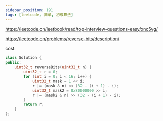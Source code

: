 ```yaml
---
sidebar_position: 191
tags: [leetcode, 简单, 初级算法]
---
```


https://leetcode.cn/leetbook/read/top-interview-questions-easy/xnc5vg/

https://leetcode.cn/problems/reverse-bits/description/

cost: 

```cpp
class Solution {
public:
    uint32_t reverseBits(uint32_t n) {
        uint32_t r = 0;
        for (int i = 0; i < 16; i++) {
            uint32_t mask = 1 << i;
            r |= (mask & n) << (32 - (i + 1) - i);
            uint32_t mask2 = 0x80000000 >> i;
            r |= (mask2 & n) >> (32 - (i + 1) - i);
        }
        return r;
    }
};

```
